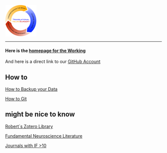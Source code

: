 
<img src = "./media/lablogo.png" alt = "lab_logo" title="Link to Public Website" width="100" href = "http://stimulating-plasticity.org/">

<hr />

#### Here is the [homepage for the Working](https://translationalneurosurgery.github.io)

And here is a direct link to our [GitHub Account](https://github.com/translationalneurosurgery)


## How to
[How to Backup your Data](./nas_manual.md)

[How to Git](./howtogit.md)

## might be nice to know

[Robert´s Zotero Library](https://www.zotero.org/groups/ag_npt/items)

[Fundamental Neuroscience Literature](./basiclit)

[Journals with IF >10](./JIFrank.md)
